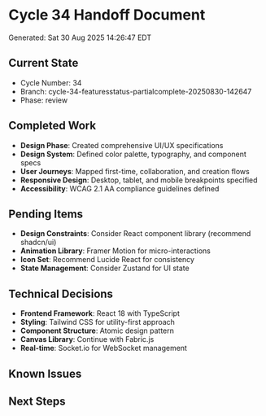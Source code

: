 # Cycle 34 Handoff Document

Generated: Sat 30 Aug 2025 14:26:47 EDT

## Current State
- Cycle Number: 34
- Branch: cycle-34-featuresstatus-partialcomplete-20250830-142647
- Phase: review

## Completed Work
<!-- HANDOFF_START -->
- **Design Phase**: Created comprehensive UI/UX specifications
- **Design System**: Defined color palette, typography, and component specs
- **User Journeys**: Mapped first-time, collaboration, and creation flows
- **Responsive Design**: Desktop, tablet, and mobile breakpoints specified
- **Accessibility**: WCAG 2.1 AA compliance guidelines defined
<!-- HANDOFF_END -->

## Pending Items
- **Design Constraints**: Consider React component library (recommend shadcn/ui)
- **Animation Library**: Framer Motion for micro-interactions
- **Icon Set**: Recommend Lucide React for consistency
- **State Management**: Consider Zustand for UI state

## Technical Decisions
- **Frontend Framework**: React 18 with TypeScript
- **Styling**: Tailwind CSS for utility-first approach
- **Component Structure**: Atomic design pattern
- **Canvas Library**: Continue with Fabric.js
- **Real-time**: Socket.io for WebSocket management

## Known Issues
<!-- Issues discovered but not yet resolved -->

## Next Steps
<!-- Clear action items for the next agent/cycle -->

